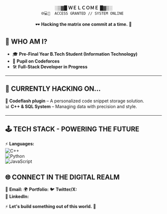 <div align="center">
  
░▒▓█ **ＷＥＬＣＯＭＥ** █▓▒░  
`🌐💻🔐  ACCESS GRANTED // SYSTEM ONLINE `  

🕶️ **Hacking the matrix one commit at a time.** 🚀  
</div>


## 🌌 WHO AM I?  

- 🎓 **Pre-Final Year B.Tech Student (Information Technology)**
- 🤖 **Pupil on Codeforces** 
- 🛠️ **Full-Stack Developer in Progress**
  
---

## 💾 CURRENTLY HACKING ON...  

🚀 **Codeflash plugin** – A personalized code snippet storage solution.  
📊 **C++ & SQL System** – Managing data with precision and style.  

---

## 🕹 TECH STACK - POWERING THE FUTURE  

⚡ **Languages:**  
![C++](https://img.shields.io/badge/C%2B%2B-00599C?style=for-the-badge&logo=c%2B%2B&logoColor=white)  
![Python](https://img.shields.io/badge/Python-FFD43B?style=for-the-badge&logo=python&logoColor=black)  
![JavaScript](https://img.shields.io/badge/JavaScript-FF5733?style=for-the-badge&logo=javascript&logoColor=black)  

## 🌐 CONNECT IN THE DIGITAL REALM  

📩 **Email:** 
🌍 **Portfolio:**
🐦 **Twitter/X:**  
💼 **LinkedIn:**


⚡ **Let's build something out of this world.** 🚀  
